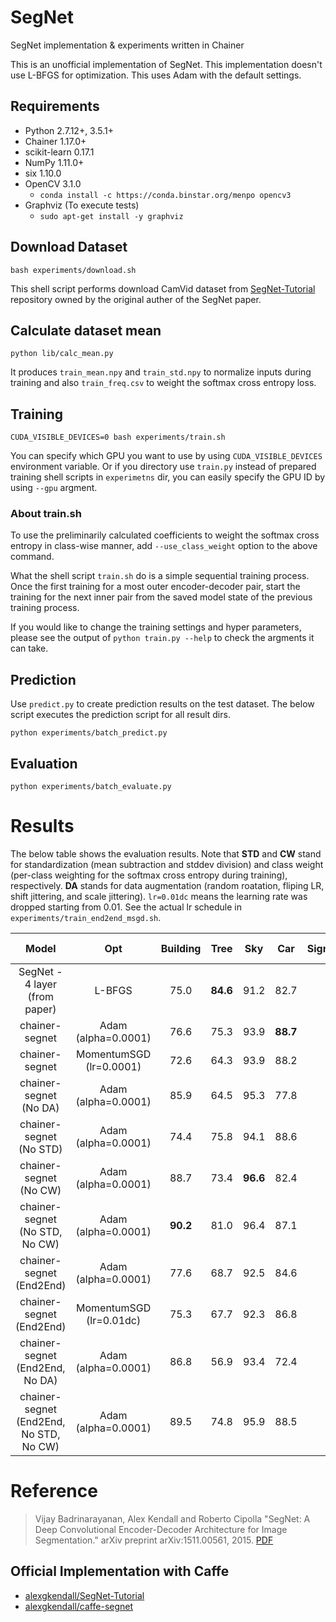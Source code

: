 # SegNet

SegNet implementation & experiments written in Chainer

This is an unofficial implementation of SegNet. This implementation doesn't use L-BFGS for optimization. This uses Adam with the default settings.

## Requirements

- Python 2.7.12+, 3.5.1+
- Chainer 1.17.0+
- scikit-learn 0.17.1
- NumPy 1.11.0+
- six 1.10.0
- OpenCV 3.1.0
  - `conda install -c https://conda.binstar.org/menpo opencv3`
- Graphviz (To execute tests)
  - `sudo apt-get install -y graphviz`

## Download Dataset

```
bash experiments/download.sh
```

This shell script performs download CamVid dataset from [SegNet-Tutorial](https://github.com/alexgkendall/SegNet-Tutorial) repository owned by the original auther of the SegNet paper.

## Calculate dataset mean

```
python lib/calc_mean.py
```

It produces `train_mean.npy` and `train_std.npy` to normalize inputs during training and also `train_freq.csv` to weight the softmax cross entropy loss.

## Training

```
CUDA_VISIBLE_DEVICES=0 bash experiments/train.sh
```

You can specify which GPU you want to use by using `CUDA_VISIBLE_DEVICES` environment variable. Or if you directory use `train.py` instead of prepared training shell scripts in `experimetns` dir, you can easily specify the GPU ID by using `--gpu` argment.

### About train.sh

To use the preliminarily calculated coefficients to weight the softmax cross entropy in class-wise manner, add `--use_class_weight` option to the above command.

What the shell script `train.sh` do is a simple sequential training process. Once the first training for a most outer encoder-decoder pair, start the training for the next inner pair from the saved model state of the previous training process.

If you would like to change the training settings and hyper parameters, please see the output of `python train.py --help` to check the argments it can take.

## Prediction

Use `predict.py` to create prediction results on the test dataset. The below script executes the prediction script for all result dirs.

```
python experiments/batch_predict.py
```

## Evaluation

```
python experiments/batch_evaluate.py
```

# Results

The below table shows the evaluation results. Note that **STD** and **CW** stand for standardization (mean subtraction and stddev division) and class weight (per-class weighting for the softmax cross entropy during training), respectively. **DA** stands for data augmentation (random roatation, fliping LR, shift jittering, and scale jittering). `lr=0.01dc` means the learning rate was dropped starting from 0.01. See the actual lr schedule in `experiments/train_end2end_msgd.sh`.

| Model                           | Opt                         | Building | Tree | Sky | Car | SignSymbol | Road | Pedestrian | Fence | Pole | Pavement | Bicyclist | Class avg. | Global avg. | IoU |
|:-------------------------------:|:---------------------------:|:--------:|:----:|:---:|:---:|:----------:|:----:|:----------:|:-----:|:----:|:--------:|:---------:|:----------:|:-----------:|:---:|
| SegNet - 4 layer (from paper)   | L-BFGS                      |   75.0   | **84.6** |   91.2   |   82.7   |   36.9   |   93.3   |   55.0   |   37.5   |   44.8   |   74.1   |   16.0   |   62.9   |   84.3   | N/A      |
| chainer-segnet                  | Adam (alpha=0.0001)         |   76.6   |   75.3   |   93.9   | **88.7** |   51.5   |   91.6   |   77.5   |   53.1   |   57.2   |   73.7   |   46.8   |   65.5   |   82.9   |   47.3   |
| chainer-segnet                  | MomentumSGD (lr=0.0001)     |   72.6   |   64.3   |   93.9   |   88.2   |   52.1   |   90.0   | **78.3** | **58.1** |   55.8   |   69.5   | **53.0** |   64.7   |   79.8   |   43.4   |
| chainer-segnet (No DA)          | Adam (alpha=0.0001)         |   85.9   |   64.5   |   95.3   |   77.8   |   19.5   |   96.0   |   45.5   |   39.3   |   31.6   |   67.0   |   26.6   |   54.1   |   83.3   |   43.7   |
| chainer-segnet (No STD)         | Adam (alpha=0.0001)         |   74.4   |   75.8   |   94.1   |   88.6   | **60.2** |   90.8   |   74.0   |   52.5   | **59.6** | **85.9** |   46.5   | **66.9** |   83.5   |   47.6   |
| chainer-segnet (No CW)          | Adam (alpha=0.0001)         |   88.7   |   73.4   | **96.6** |   82.4   |   42.9   | **96.8** |   45.4   |   35.4   |   29.7   |   63.1   |   41.3   |   58.0   |   85.5   |   48.4   |
| chainer-segnet (No STD, No CW)  | Adam (alpha=0.0001)         | **90.2** |   81.0   |   96.4   |   87.1   |   28.2   |   96.1   |   47.3   |   33.5   |   25.6   |   68.5   |   32.1   |   57.2   | **87.0** | **49.2** |
| chainer-segnet (End2End)        | Adam (alpha=0.0001)         |   77.6   |   68.7   |   92.5   |   84.6   |   47.3   |   89.5   |   74.1   |   43.0   |   54.7   |   85.1   |   33.6   |   62.6   |   82.3   |   45.8   |
| chainer-segnet (End2End)        | MomentumSGD (lr=0.01dc)     |   75.3   |   67.7   |   92.3   |   86.8   |   53.6   |   93.7   |   62.9   |   29.5   |   51.2   |   68.0   |   41.7   |   60.2   |   80.9   |   43.9   |
| chainer-segnet (End2End, No DA) | Adam (alpha=0.0001)         |   86.8   |   56.9   |   93.4   |   72.4   |   9.60   |   95.5   |   24.4   |   25.2   |   24.4   |   58.5   |   16.8   |   47.0   |   80.6   |   38.4   |
| chainer-segnet (End2End, No STD, No CW) | Adam (alpha=0.0001) |   89.5   |   74.8   |   95.9   |   88.5   |   27.3   |   95.4   |   44.3   |   28.8   |   28.2   |   76.4   |   37.9   |   57.3   |   86.6   |   48.7   |

# Reference

> Vijay Badrinarayanan, Alex Kendall and Roberto Cipolla "SegNet: A Deep Convolutional Encoder-Decoder Architecture for Image Segmentation." arXiv preprint arXiv:1511.00561, 2015\. [PDF](http://arxiv.org/abs/1511.00561)

## Official Implementation with Caffe

- [alexgkendall/SegNet-Tutorial](https://github.com/alexgkendall/SegNet-Tutorial)
- [alexgkendall/caffe-segnet](https://github.com/alexgkendall/caffe-segnet)

